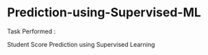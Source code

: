 # Prediction-using-Supervised-ML

Task Performed :

Student Score Prediction using Supervised Learning
